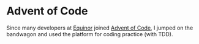 # Advent of Code

Since many developers at [Equinor](https://www.equinor.com/) joined [Advent of Code](https://adventofcode.com/), I jumped on the bandwagon and used the platform for coding practice (with TDD).
